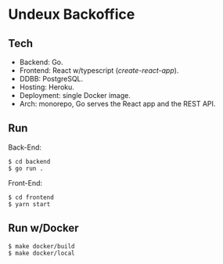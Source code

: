 # Undeux Backoffice

## Tech

- Backend: Go.
- Frontend: React w/typescript (_create-react-app_).
- DDBB: PostgreSQL.
- Hosting: Heroku.
- Deployment: single Docker image.
- Arch: monorepo, Go serves the React app and the REST API.

## Run

Back-End:
```shell
$ cd backend
$ go run .
```

Front-End:
```shell
$ cd frontend
$ yarn start
```

## Run w/Docker

```shell
$ make docker/build
$ make docker/local
```
